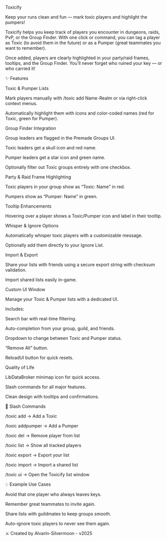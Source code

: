 Toxicify

Keep your runs clean and fun — mark toxic players and highlight the pumpers!

Toxicify helps you keep track of players you encounter in dungeons, raids, PvP, or the Group Finder. With one click or command, you can tag a player as Toxic (to avoid them in the future) or as a Pumper (great teammates you want to remember).

Once added, players are clearly highlighted in your party/raid frames, tooltips, and the Group Finder. You’ll never forget who ruined your key — or who carried it!

✨ Features

Toxic & Pumper Lists

Mark players manually with /toxic add Name-Realm or via right-click context menus.

Automatically highlight them with icons and color-coded names (red for Toxic, green for Pumper).

Group Finder Integration

Group leaders are flagged in the Premade Groups UI.

Toxic leaders get a skull icon and red name.

Pumper leaders get a star icon and green name.

Optionally filter out Toxic groups entirely with one checkbox.

Party & Raid Frame Highlighting

Toxic players in your group show as “Toxic: Name” in red.

Pumpers show as “Pumper: Name” in green.

Tooltip Enhancements

Hovering over a player shows a Toxic/Pumper icon and label in their tooltip.

Whisper & Ignore Options

Automatically whisper toxic players with a customizable message.

Optionally add them directly to your Ignore List.

Import & Export

Share your lists with friends using a secure export string with checksum validation.

Import shared lists easily in-game.

Custom UI Window

Manage your Toxic & Pumper lists with a dedicated UI.

Includes:

Search bar with real-time filtering.

Auto-completion from your group, guild, and friends.

Dropdown to change between Toxic and Pumper status.

“Remove All” button.

ReloadUI button for quick resets.

Quality of Life

LibDataBroker minimap icon for quick access.

Slash commands for all major features.

Clean design with tooltips and confirmations.

🔧 Slash Commands

/toxic add <name-realm> → Add a Toxic

/toxic addpumper <name-realm> → Add a Pumper

/toxic del <name-realm> → Remove player from list

/toxic list → Show all tracked players

/toxic export → Export your list

/toxic import <string> → Import a shared list

/toxic ui → Open the Toxicify list window

💡 Example Use Cases

Avoid that one player who always leaves keys.

Remember great teammates to invite again.

Share lists with guildmates to keep groups smooth.

Auto-ignore toxic players to never see them again.

⚔️ Created by Alvarín-Silvermoon - v2025
